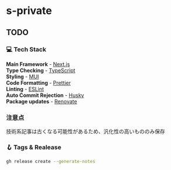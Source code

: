# s-private

## TODO

### 💻 Tech Stack

**Main Framework** - [Next.js](https://nextjs.org/)  
**Type Checking** - [TypeScript](https://www.typescriptlang.org/)  
**Styling** - [MUI](https://www.mui.com/)  
**Code Formatting** - [Prettier](https://prettier.io/)  
**Linting** - [ESLint](https://eslint.org)  
**Auto Commit Rejection** - [Husky](https://typicode.github.io/husky/)  
**Package updates** - [Renovate](https://www.mend.io/renovate/)

### 注意点

技術系記事は古くなる可能性があるため、汎化性の高いもののみ保存

### 🪝 Tags & Realease

```bash
gh release create --generate-notes
```
